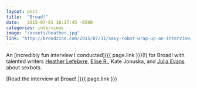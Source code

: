 ```yaml
---
layout: post
title:  "Broad!"
date:   2015-07-01 16:17:45 -0500
categories: interviews
image: "/assets/heather.jpg"
link: "http://broadzine.com/2015/07/31/sexy-robot-wrap-up-an-interview/"
---
```


An [incredibly fun interview I conducted]({{ page.link }})(!) for Broad! with talented writers [Heather Lefebvre][heather], [Elise R.][elise], Kate Jonuska, and [Julia Evans][julia-evans] about sexbots.

[Read the interview at Broad!.]({{ page.link }})

[heather]: http://www.heatherlefebvre.com/
[julia-evans]: http://www.juliadixonevans.com/
[elise]: http://undertherjg.blogspot.com/
